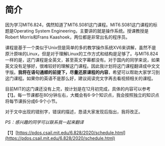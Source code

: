# 简介

因为学习MIT6.824，偶然知道了MIT6.S081这门课程。MIT6.S081这门课程的标题是Operating System Engineering，主要讲的就是操作系统。授课教授是Robert Morris和Frans Kaashoek，两位都是非常出名的程序员。

课程是基于一个类似于Unix但是简单的多的教学操作系统XV6来讲解，虽然不是原汁原味的Linux，但是对于理解Linux的工作方式和结构是足够了。与MIT6.824一样的是，这门课程是全英文，甚至英文字幕都没有。对于国内的同学来说，如果英文没有足够好，很难较好的理解这门课程。因此我计划将这门课程翻译成中文文字版。**我将在语句通顺的前提下，尽量还原课程的内容**，希望可以帮助大家学习到这门课程。如果你的英语不是那么好，建议阅读完文字再去看视频相关的课程。

目前MIT的这门课还没有上完，按计划是在12月初完成，具体的内容可以参考【1】。每一节课都在80分钟左右，大概会有6-9个知识点，我会按照独立的知识点将每节课拆分成6-9个小节。

对于文中出现的错别字，错误的描述，恳请大家发现后指出，我将改正。

_PS：感兴趣的同学可以联系我一起来翻译_

【1】[https://pdos.csail.mit.edu/6.828/2020/schedule.html](https://pdos.csail.mit.edu/6.828/2020/schedule.html)

